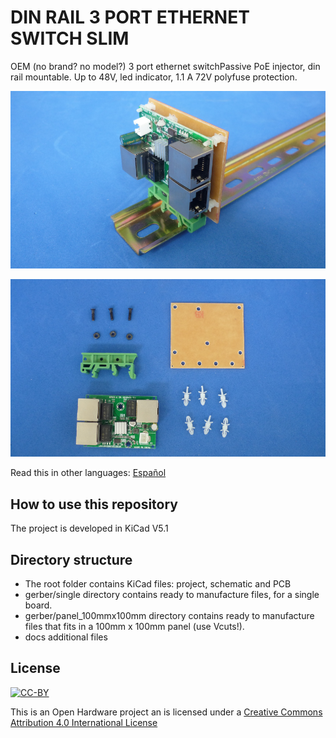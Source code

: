 # DIN RAIL 3 PORT ETHERNET SWITCH SLIM

OEM (no brand? no model?) 3 port ethernet switchPassive PoE injector, din rail mountable. Up to 48V, led indicator, 1.1 A 72V polyfuse protection.

![DIN-RAIL](docs/dinhubslimrail.png)

![PIECES](docs/dinhubslimpieces.png)

Read this in other languages: [Español](docs/README.es.md)
## How to use this repository

The project is developed in KiCad V5.1

## Directory structure

* The root folder contains KiCad files: project, schematic and PCB
* gerber/single directory contains ready to manufacture files, for a single board.
* gerber/panel_100mmx100mm directory contains ready to manufacture files that fits in a 100mm x 100mm panel (use Vcuts!).
* docs additional files

## License
[![CC-BY](https://i.creativecommons.org/l/by/4.0/88x31.png)](https://creativecommons.org/licenses/by/4.0/)

This is an Open Hardware project an is licensed under a [Creative Commons Attribution 4.0 International License](https://creativecommons.org/licenses/by/4.0/)
